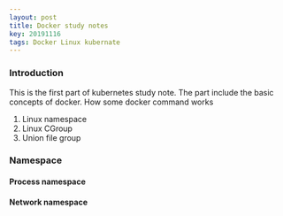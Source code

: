 ```yaml
---
layout: post
title: Docker study notes
key: 20191116
tags: Docker Linux kubernate
---
```


### Introduction

This is the first part of kubernetes study note. The part include the basic concepts of docker. How some docker command works 


1. Linux namespace
2. Linux CGroup
3. Union file group



### Namespace

#### Process namespace


#### Network namespace

















